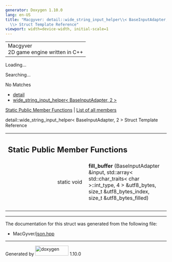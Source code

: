 ```yaml
---
generator: Doxygen 1.10.0
lang: en-US
title: "Macgyver: detail::wide_string_input_helper\\< BaseInputAdapter, 2
  \\> Struct Template Reference"
viewport: width=device-width, initial-scale=1
---
```


<div id="top">

<div id="titlearea">

<table data-cellspacing="0" data-cellpadding="0">
<colgroup>
<col style="width: 100%" />
</colgroup>
<tbody>
<tr id="projectrow" class="odd">
<td id="projectalign"><div id="projectname">
Macgyver
</div>
<div id="projectbrief">
2D game engine written in C++
</div></td>
</tr>
</tbody>
</table>

</div>

<div id="main-nav">

</div>

<div id="MSearchSelectWindow"
onmouseover="return searchBox.OnSearchSelectShow()"
onmouseout="return searchBox.OnSearchSelectHide()"
onkeydown="return searchBox.OnSearchSelectKey(event)">

</div>

<div id="MSearchResultsWindow">

<div id="MSearchResults">

<div class="SRPage">

<div id="SRIndex">

<div id="SRResults">

</div>

<div id="Loading" class="SRStatus">

Loading...

</div>

<div id="Searching" class="SRStatus">

Searching...

</div>

<div id="NoMatches" class="SRStatus">

No Matches

</div>

</div>

</div>

</div>

</div>

<div id="nav-path" class="navpath">

- <a href="namespacedetail.html" class="el">detail</a>
- <a
  href="structdetail_1_1wide__string__input__helper_3_01_base_input_adapter_00_012_01_4.html"
  class="el">wide_string_input_helper&lt; BaseInputAdapter, 2 &gt;</a>

</div>

</div>

<div class="header">

<div class="summary">

[Static Public Member Functions](#pub-static-methods) \| [List of all
members](structdetail_1_1wide__string__input__helper_3_01_base_input_adapter_00_012_01_4-members.html)

</div>

<div class="headertitle">

<div class="title">

detail::wide_string_input_helper\< BaseInputAdapter, 2 \> Struct
Template Reference

</div>

</div>

</div>

<div class="contents">

<table class="memberdecls">
<colgroup>
<col style="width: 50%" />
<col style="width: 50%" />
</colgroup>
<tbody>
<tr class="odd heading">
<td colspan="2"><h2 id="static-public-member-functions"
class="groupheader"><span id="pub-static-methods"></span> Static Public
Member Functions</h2></td>
</tr>
<tr id="r_a025830a052f1397980d280036df5a9a9"
class="even memitem:a025830a052f1397980d280036df5a9a9">
<td class="memItemLeft" style="text-align: right;"
data-valign="top"><span id="a025830a052f1397980d280036df5a9a9"></span>
static void </td>
<td class="memItemRight"
data-valign="bottom"><strong>fill_buffer</strong> (BaseInputAdapter
&amp;input, std::array&lt; std::char_traits&lt; char &gt;::int_type, 4
&gt; &amp;utf8_bytes, size_t &amp;utf8_bytes_index, size_t
&amp;utf8_bytes_filled)</td>
</tr>
<tr class="odd separator:a025830a052f1397980d280036df5a9a9">
<td colspan="2" class="memSeparator"> </td>
</tr>
</tbody>
</table>

------------------------------------------------------------------------

The documentation for this struct was generated from the following file:

- MacGyver/<a href="json_8hpp_source.html" class="el">json.hpp</a>

</div>

------------------------------------------------------------------------

<span class="small">Generated
by [<img src="doxygen.svg" class="footer" width="104" height="31"
alt="doxygen" />](https://www.doxygen.org/index.html) 1.10.0</span>
